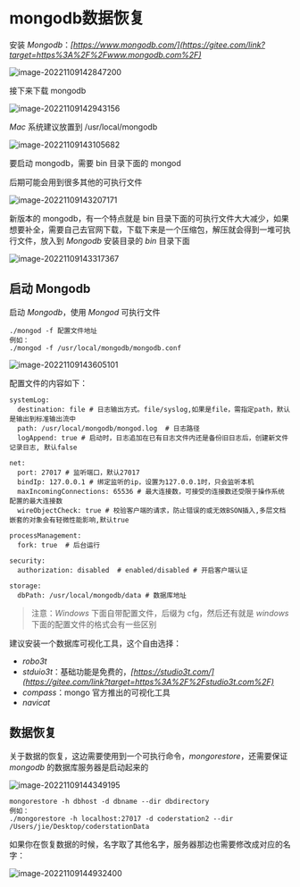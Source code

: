 # mongodb数据恢复

安装 *Mongodb*：*[https://www.mongodb.com/](https://gitee.com/link?target=https%3A%2F%2Fwww.mongodb.com%2F)*

![image-20221109142847200](https://xiejie-typora.oss-cn-chengdu.aliyuncs.com/2022-11-09-062847.png)

接下来下载 mongodb

![image-20221109142943156](https://xiejie-typora.oss-cn-chengdu.aliyuncs.com/2022-11-09-062943.png)

*Mac* 系统建议放置到 /usr/local/mongodb

![image-20221109143105682](https://xiejie-typora.oss-cn-chengdu.aliyuncs.com/2022-11-09-063106.png)

要启动 mongodb，需要 bin 目录下面的 mongod

后期可能会用到很多其他的可执行文件

![image-20221109143207171](https://xiejie-typora.oss-cn-chengdu.aliyuncs.com/2022-11-09-063207.png)

新版本的 mongodb，有一个特点就是 bin 目录下面的可执行文件大大减少，如果想要补全，需要自己去官网下载，下载下来是一个压缩包，解压就会得到一堆可执行文件，放入到 *Mongodb* 安装目录的 *bin* 目录下面

![image-20221109143317367](https://xiejie-typora.oss-cn-chengdu.aliyuncs.com/2022-11-09-063317.png)

## 启动 Mongodb

启动 *Mongodb*，使用 *Mongod* 可执行文件

```
./mongod -f 配置文件地址
例如：
./mongod -f /usr/local/mongodb/mongodb.conf
```

![image-20221109143605101](https://xiejie-typora.oss-cn-chengdu.aliyuncs.com/2022-11-09-063605.png)

配置文件的内容如下：

```
systemLog:
  destination: file # 日志输出方式。file/syslog,如果是file，需指定path，默认是输出到标准输出流中
  path: /usr/local/mongodb/mongod.log  # 日志路径
  logAppend: true # 启动时，日志追加在已有日志文件内还是备份旧日志后，创建新文件记录日志, 默认false

net:
  port: 27017 # 监听端口，默认27017
  bindIp: 127.0.0.1 # 绑定监听的ip，设置为127.0.0.1时，只会监听本机
  maxIncomingConnections: 65536 # 最大连接数，可接受的连接数还受限于操作系统配置的最大连接数
  wireObjectCheck: true # 校验客户端的请求，防止错误的或无效BSON插入,多层文档嵌套的对象会有轻微性能影响,默认true

processManagement:
  fork: true  # 后台运行

security:
  authorization: disabled  # enabled/disabled # 开启客户端认证

storage:
  dbPath: /usr/local/mongodb/data # 数据库地址
```

> 注意：*Windows* 下面自带配置文件，后缀为 cfg，然后还有就是 *windows* 下面的配置文件的格式会有一些区别

建议安装一个数据库可视化工具，这个自由选择：

- *robo3t*
- *stduio3t*：基础功能是免费的，*[https://studio3t.com/](https://gitee.com/link?target=https%3A%2F%2Fstudio3t.com%2F)*
- *compass*：mongo 官方推出的可视化工具
- *navicat*

## 数据恢复

关于数据的恢复，这边需要使用到一个可执行命令，*mongorestore*，还需要保证 *mongodb* 的数据库服务器是启动起来的

![image-20221109144349195](https://xiejie-typora.oss-cn-chengdu.aliyuncs.com/2022-11-09-064349.png)

```
mongorestore -h dbhost -d dbname --dir dbdirectory
例如：
./mongorestore -h localhost:27017 -d coderstation2 --dir /Users/jie/Desktop/coderstationData
```

如果你在恢复数据的时候，名字取了其他名字，服务器那边也需要修改成对应的名字：

![image-20221109144932400](https://xiejie-typora.oss-cn-chengdu.aliyuncs.com/2022-11-09-064932.png)